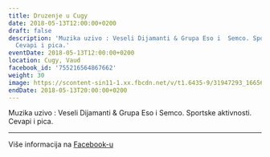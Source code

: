 ```yaml
---
title: Druzenje u Cugy
date: 2018-05-13T12:00:00+0200
draft: false
description: 'Muzika uzivo : Veseli Dijamanti & Grupa Eso i  Semco. Sportske aktivnosti.
  Cevapi i pica.'
eventDate: 2018-05-13T12:00:00+0200
location: Cugy, Vaud
facebook_id: '755216564867662'
weight: 30
image: https://scontent-sin11-1.xx.fbcdn.net/v/t1.6435-9/31947293_1665614486867697_1159691004425535488_n.jpg?_nc_cat=104&ccb=1-7&_nc_sid=9e60e4&_nc_ohc=1eHjwMTVez4Q7kNvwFhRLFd&_nc_oc=Adn8yyMYWE6HjtM0WCWUnxZKYbVZLgDtd6pZLe5KdgCAR62RzYh-Ju6fXeK3q40bwsE&_nc_zt=23&_nc_ht=scontent-sin11-1.xx&edm=ABTKTjYEAAAA&_nc_gid=C8zVnifqwpPUIbiqv1PjzA&oh=00_AfJTZ4GgOhXZCjkPAvrWSyQ-GCyMudN8DnSvIRLVoR1ksw&oe=684B5FDA
endDate: 2018-05-13T20:00:00+0200
---
```


Muzika uzivo : Veseli Dijamanti & Grupa Eso i  Semco. Sportske aktivnosti. Cevapi i pica.

---

Više informacija na [Facebook-u](https://facebook.com/events/755216564867662)